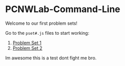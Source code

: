 # PCNWLab-Command-Line

Welcome to our first problem sets! 

Go to the `pset#.js` files to start working:

1. [Problem Set 1](./pset1.js)
2. [Problem Set 2](./pset2.js)

Im awesome this is a test dont fight me bro.
